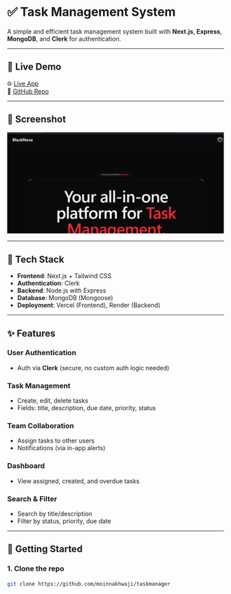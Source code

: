 # ✅ Task Management System

A simple and efficient task management system built with **Next.js**, **Express**, **MongoDB**, and **Clerk** for authentication.

---

## 🔗 Live Demo

🌐 [Live App](https://taskmanager-taupe-six.vercel.app/)  
📁 [GitHub Repo](https://github.com/moinnakhwaji/taskmanager)

---

## 📸 Screenshot

![image](frontend/public/assets/home.png)


---

## 🧩 Tech Stack

- **Frontend**: Next.js + Tailwind CSS  
- **Authentication**: Clerk  
- **Backend**: Node.js with Express  
- **Database**: MongoDB (Mongoose)  
- **Deployment**: Vercel (Frontend), Render (Backend)

---

## ✨ Features

### User Authentication
- Auth via **Clerk** (secure, no custom auth logic needed)

### Task Management
- Create, edit, delete tasks
- Fields: title, description, due date, priority, status

### Team Collaboration
- Assign tasks to other users
- Notifications (via in-app alerts)

### Dashboard
- View assigned, created, and overdue tasks

### Search & Filter
- Search by title/description
- Filter by status, priority, due date

---

## 🚀 Getting Started

### 1. Clone the repo

```bash
git clone https://github.com/moinnakhwaji/taskmanager
